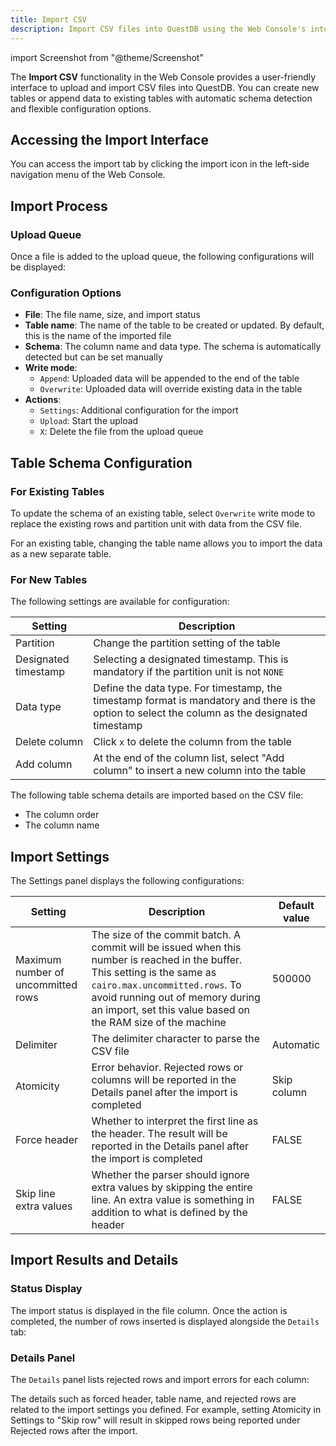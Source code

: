```yaml
---
title: Import CSV
description: Import CSV files into QuestDB using the Web Console's intuitive import interface
---
```


import Screenshot from "@theme/Screenshot"

The **Import CSV** functionality in the Web Console provides a user-friendly interface to upload and import CSV files into QuestDB. You can create new tables or append data to existing tables with automatic schema detection and flexible configuration options.

<Screenshot
  alt="Import CSV interface in the Web Console"
  src="images/docs/console/import-csv.webp"
/>

## Accessing the Import Interface

You can access the import tab by clicking the import icon in the left-side navigation menu of the Web Console.

<Screenshot
  alt="Screenshot of the Web Console showing the location of the Import tab"
  src="images/docs/console/import-button.webp"
/>

## Import Process

### Upload Queue

Once a file is added to the upload queue, the following configurations will be displayed:

<Screenshot
  alt="Screenshot of the Web Console showing the file ready to be uploaded"
  height={535}
  src="images/docs/console/ready-to-upload.webp"
  width={800}
/>

### Configuration Options

- **File**: The file name, size, and import status
- **Table name**: The name of the table to be created or updated. By default, this is the name of the imported file
- **Schema**: The column name and data type. The schema is automatically detected but can be set manually
- **Write mode**:
  - `Append`: Uploaded data will be appended to the end of the table
  - `Overwrite`: Uploaded data will override existing data in the table
- **Actions**:
  - `Settings`: Additional configuration for the import
  - `Upload`: Start the upload
  - `X`: Delete the file from the upload queue

## Table Schema Configuration

### For Existing Tables

To update the schema of an existing table, select `Overwrite` write mode to replace the existing rows and partition unit with data from the CSV file.

For an existing table, changing the table name allows you to import the data as a new separate table.

### For New Tables

The following settings are available for configuration:

| Setting              | Description                                                                                                                                     |
| -------------------- | ----------------------------------------------------------------------------------------------------------------------------------------------- |
| Partition            | Change the partition setting of the table                                                                                                      |
| Designated timestamp | Selecting a designated timestamp. This is mandatory if the partition unit is not `NONE`                                                         |
| Data type            | Define the data type. For timestamp, the timestamp format is mandatory and there is the option to select the column as the designated timestamp |
| Delete column        | Click `x` to delete the column from the table                                                                                                  |
| Add column           | At the end of the column list, select "Add column" to insert a new column into the table                                                       |

The following table schema details are imported based on the CSV file:
- The column order
- The column name

## Import Settings

The Settings panel displays the following configurations:

| Setting                           | Description                                                                                                                                                                                                                                                      | Default value |
| --------------------------------- | ---------------------------------------------------------------------------------------------------------------------------------------------------------------------------------------------------------------------------------------------------------------- | ------------- |
| Maximum number of uncommitted rows | The size of the commit batch. A commit will be issued when this number is reached in the buffer. This setting is the same as `cairo.max.uncommitted.rows`. To avoid running out of memory during an import, set this value based on the RAM size of the machine | 500000        |
| Delimiter                         | The delimiter character to parse the CSV file                                                                                                                                                                                                                   | Automatic     |
| Atomicity                         | Error behavior. Rejected rows or columns will be reported in the Details panel after the import is completed                                                                                                                                                 | Skip column   |
| Force header                      | Whether to interpret the first line as the header. The result will be reported in the Details panel after the import is completed                                                                                                                            | FALSE         |
| Skip line extra values            | Whether the parser should ignore extra values by skipping the entire line. An extra value is something in addition to what is defined by the header                                                                                                             | FALSE         |

## Import Results and Details

### Status Display

The import status is displayed in the file column. Once the action is completed, the number of rows inserted is displayed alongside the `Details` tab:

<Screenshot
  alt="Screenshot of the Web Console showing number of row imported and the Details tab"
  height={535}
  src="images/docs/console/import-complete.webp"
  width={400}
/>

### Details Panel

The `Details` panel lists rejected rows and import errors for each column:

<Screenshot
  alt="Screenshot of the Web Console showing the import details"
  height={535}
  src="images/docs/console/import-details.webp"
  width={400}
/>

The details such as forced header, table name, and rejected rows are related to the import settings you defined. For example, setting Atomicity in Settings to "Skip row" will result in skipped rows being reported under Rejected rows after the import.
